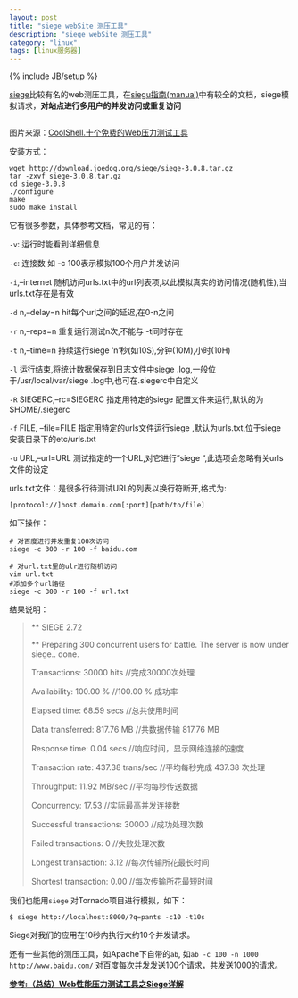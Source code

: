 ```yaml
---
layout: post
title: "siege webSite 测压工具"
description: "siege webSite 测压工具"
category: "linux"
tags: [linux服务器]
---
```

{% include JB/setup %}
<p><a href="http://www.joedog.org/siege-home/">siege</a>比较有名的web测压工具，在<a href="http://www.joedog.org/siege-manual/">siegu指南(manual)</a>中有较全的文档，siege模拟请求，<strong>对站点进行多用户的并发访问或重复访问</strong></p>

<p><img src="http://coolshell.cn//wp-content/uploads/2010/07/get_more_web_traffic.jpg" alt="" /></p>

<p>图片来源：<a href="http://coolshell.cn//wp-content/uploads/2010/07/get_more_web_traffic.jpg">CoolShell.十个免费的Web压力测试工具
</a></p>

<!--more-->

<p>安装方式：</p>

<pre><code>wget http://download.joedog.org/siege/siege-3.0.8.tar.gz
tar -zxvf siege-3.0.8.tar.gz
cd siege-3.0.8
./configure
make
sudo make install
</code></pre>

<p>它有很多参数，具体参考文档，常见的有：</p>

<p><code>-v</code>: 运行时能看到详细信息</p>

<p><code>-c</code>: 连接数 如 -c 100表示模拟100个用户并发访问</p>

<p><code>-i</code>,–internet 随机访问urls.txt中的url列表项,以此模拟真实的访问情况(随机性),当urls.txt存在是有效</p>

<p><code>-d</code> n,–delay=n hit每个url之间的延迟,在0-n之间</p>

<p><code>-r</code> n,–reps=n 重复运行测试n次,不能与 -t同时存在</p>

<p><code>-t</code> n,–time=n 持续运行siege ‘n’秒(如10S),分钟(10M),小时(10H)</p>

<p><code>-l</code> 运行结束,将统计数据保存到日志文件中siege .log,一般位于/usr/local/var/siege .log中,也可在.siegerc中自定义</p>

<p><code>-R</code> SIEGERC,–rc=SIEGERC 指定用特定的siege 配置文件来运行,默认的为$HOME/.siegerc</p>

<p><code>-f</code> FILE, –file=FILE 指定用特定的urls文件运行siege ,默认为urls.txt,位于siege 安装目录下的etc/urls.txt</p>

<p><code>-u</code> URL,–url=URL 测试指定的一个URL,对它进行”siege “,此选项会忽略有关urls文件的设定</p>

<p>urls.txt文件：是很多行待测试URL的列表以换行符断开,格式为:</p>

<pre><code>[protocol://]host.domain.com[:port][path/to/file]   
</code></pre>

<p>如下操作：</p>

<pre><code># 对百度进行并发重复100次访问
siege -c 300 -r 100 -f baidu.com

# 对url.txt里的ulr进行随机访问
vim url.txt
#添加多个url路径
siege -c 300 -r 100 -f url.txt
</code></pre>

<p>结果说明：</p>

<blockquote>
  <p>** SIEGE 2.72</p>
  
  <p>** Preparing 300 concurrent users for battle.
  The server is now under siege.. done.</p>
  
  <p>Transactions: 30000 hits //完成30000次处理</p>
  
  <p>Availability: 100.00 % //100.00 % 成功率</p>
  
  <p>Elapsed time: 68.59 secs //总共使用时间</p>
  
  <p>Data transferred: 817.76 MB //共数据传输 817.76 MB</p>
  
  <p>Response time: 0.04 secs //响应时间，显示网络连接的速度</p>
  
  <p>Transaction rate: 437.38 trans/sec //平均每秒完成 437.38 次处理</p>
  
  <p>Throughput: 11.92 MB/sec //平均每秒传送数据</p>
  
  <p>Concurrency: 17.53 //实际最高并发连接数</p>
  
  <p>Successful transactions: 30000 //成功处理次数</p>
  
  <p>Failed transactions: 0 //失败处理次数</p>
  
  <p>Longest transaction: 3.12 //每次传输所花最长时间</p>
  
  <p>Shortest transaction: 0.00 //每次传输所花最短时间</p>
</blockquote>

<p>我们也能用<code>siege</code> 对Tornado项目进行模拟，如下：</p>

<pre><code>$ siege http://localhost:8000/?q=pants -c10 -t10s
</code></pre>

<p>Siege对我们的应用在10秒内执行大约10个并发请求。</p>

<p>还有一些其他的测压工具，如Apache下自带的<code>ab</code>, 如<code>ab -c 100 -n 1000 http://www.baidu.com/</code> 对百度每次并发发送100个请求，共发送1000的请求。</p>

<p><a href="http://www.ha97.com/4663.html"><strong>参考:（总结）Web性能压力测试工具之Siege详解</strong></a></p>
